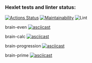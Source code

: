 ### Hexlet tests and linter status:
[![Actions Status](https://github.com/denis-kitaev/python-project-lvl1/workflows/hexlet-check/badge.svg)](https://github.com/denis-kitaev/python-project-lvl1/actions) [![Maintainability](https://api.codeclimate.com/v1/badges/a99a88d28ad37a79dbf6/maintainability)](https://codeclimate.com/github/denis-kitaev/python-project-lvl1) ![Lint](https://github.com/denis-kitaev/python-project-lvl1/workflows/Lint/badge.svg)

brain-even
[![asciicast](https://asciinema.org/a/6nO21g5XsuGZYkGqDgrCW9Za9.svg)](https://asciinema.org/a/6nO21g5XsuGZYkGqDgrCW9Za9)

brain-calc
[![asciicast](https://asciinema.org/a/OcQlIhkBUt4QWEGmtoT066Kun.svg)](https://asciinema.org/a/OcQlIhkBUt4QWEGmtoT066Kun)

brain-progression
[![asciicast](https://asciinema.org/a/SoWuxHupXXdluCKGK9U743xzg.svg)](https://asciinema.org/a/SoWuxHupXXdluCKGK9U743xzg)

brain-prime
[![asciicast](https://asciinema.org/a/IbFkxbJiZV47xtfMkZXyusiba.svg)](https://asciinema.org/a/IbFkxbJiZV47xtfMkZXyusiba)
